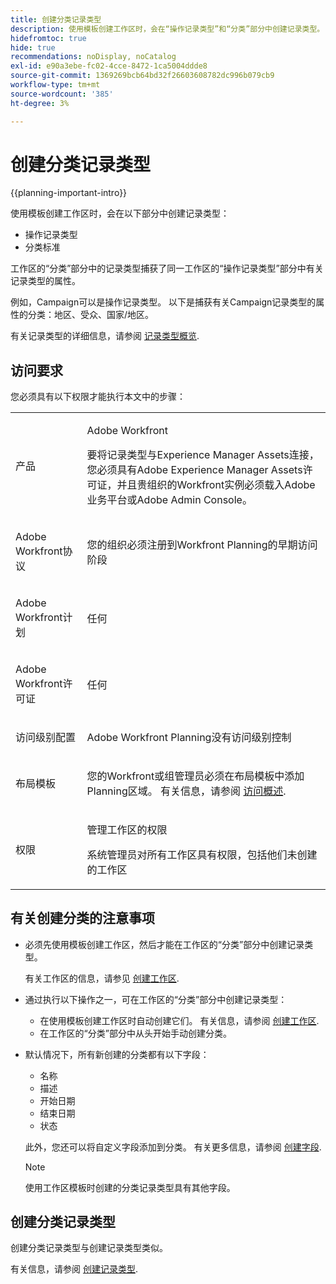 ```yaml
---
title: 创建分类记录类型
description: 使用模板创建工作区时，会在“操作记录类型”和“分类”部分中创建记录类型。
hidefromtoc: true
hide: true
recommendations: noDisplay, noCatalog
exl-id: e90a3ebe-fc02-4cce-8472-1ca5004ddde8
source-git-commit: 1369269bcb64bd32f26603608782dc996b079cb9
workflow-type: tm+mt
source-wordcount: '385'
ht-degree: 3%

---
```


<!--udpate the metadata with real information when making this avilable in TOC and in the left nav-->

# 创建分类记录类型

{{planning-important-intro}}

使用模板创建工作区时，会在以下部分中创建记录类型：

* 操作记录类型
* 分类标准

工作区的“分类”部分中的记录类型捕获了同一工作区的“操作记录类型”部分中有关记录类型的属性。

例如，Campaign可以是操作记录类型。 以下是捕获有关Campaign记录类型的属性的分类：地区、受众、国家/地区。

有关记录类型的详细信息，请参阅 [记录类型概览](../architecture/overview-of-record-types-and-taxonomies.md).

## 访问要求

您必须具有以下权限才能执行本文中的步骤：

<table style="table-layout:auto">
 <col>
 </col>
 <col>
 </col>
 <tbody>
    <tr>
<tr>
<td>
   <p> 产品</p> </td>
   <td>
   <p> Adobe Workfront</p> <p>要将记录类型与Experience Manager Assets连接，您必须具有Adobe Experience Manager Assets许可证，并且贵组织的Workfront实例必须载入Adobe业务平台或Adobe Admin Console。</p> </td>
  </tr>  
 <td role="rowheader"><p>Adobe Workfront协议</p></td>
   <td>
<p>您的组织必须注册到Workfront Planning的早期访问阶段 </p>
   </td>
  </tr>
  <tr>
   <td role="rowheader"><p>Adobe Workfront计划</p></td>
   <td>
<p>任何</p>
   </td>
  </tr>
  <tr>
   <td role="rowheader"><p>Adobe Workfront许可证</p></td>
   <td>
   <p>任何</p> 
  </td>
  </tr>

<tr>
   <td role="rowheader"><p>访问级别配置</p></td>
   <td> <p>Adobe Workfront Planning没有访问级别控制</p>  
</td>
  </tr>
<tr>
   <td role="rowheader"><p>布局模板</p></td>
   <td> <p>您的Workfront或组管理员必须在布局模板中添加Planning区域。 有关信息，请参阅 <a href="../access/access-overview.md">访问概述</a>. </p>  
</td>
  </tr>
<tr>
   <td role="rowheader"><p>权限</p></td>
   <td> <p>管理工作区的权限</a> </p>  
   <p>系统管理员对所有工作区具有权限，包括他们未创建的工作区
</td>
  </tr>
 </tbody>
</table>

<!--Maybe enable this at GA - but Maestro is not supposed to have Access controls in the Workfront Access Level: 
>[!NOTE]
>
>If you don't have access, ask your Workfront administrator if they set additional restrictions in your access level. For information on how a Workfront administrator can change your access level, see [Create or modify custom access levels](../administration-and-setup/add-users/configure-and-grant-access/create-modify-access-levels.md). -->

<!-- Notes to add for the table: for the "Workfront plans" row: the above is only for closed beta; when going to GA - activate the following plans:    
<p>Current plan: Prime and Ultimate</p>
<p>Legacy plan: Enterprise</p>-->

<!-- Notes for the table: for the "Workfront access" row: <p>For more information, see <a href="../../administration-and-setup/add-users/access-levels-and-object-permissions/wf-licenses.md" class="MCXref xref">Adobe Workfront licenses overview</a>.</p>-->

## 有关创建分类的注意事项

* 必须先使用模板创建工作区，然后才能在工作区的“分类”部分中创建记录类型。

  有关工作区的信息，请参见 [创建工作区](../architecture/create-workspaces.md).
* 通过执行以下操作之一，可在工作区的“分类”部分中创建记录类型：
   * 在使用模板创建工作区时自动创建它们。 有关信息，请参阅 [创建工作区](../architecture/create-workspaces.md).
   * 在工作区的“分类”部分中从头开始手动创建分类。

* 默认情况下，所有新创建的分类都有以下字段：

   * 名称
   * 描述
   * 开始日期
   * 结束日期
   * 状态

  此外，您还可以将自定义字段添加到分类。 有关更多信息，请参阅 [创建字段](../fields/create-fields.md).

  >[!NOTE]
  >
  >    使用工作区模板时创建的分类记录类型具有其他字段。

## 创建分类记录类型

创建分类记录类型与创建记录类型类似。

有关信息，请参阅 [创建记录类型](../architecture/create-record-types.md).
